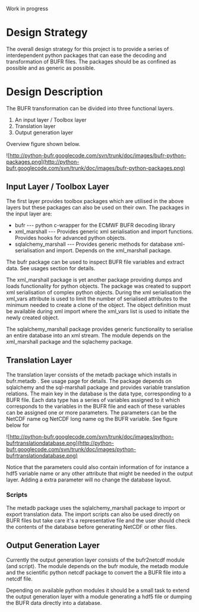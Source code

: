 Work in progress

# Design Strategy #

The overall design strategy for this project is to provide a series of
interdependent python packages that can ease the decoding and
transformation of BUFR files. The packages should be as confined as
possible and as generic as possible.

# Design Description #

The BUFR transformation can be divided into three functional layers.
  1. An input layer / Toolbox layer
  1. Translation layer
  1. Output generation layer

Overview figure shown below.

![http://python-bufr.googlecode.com/svn/trunk/doc/images/bufr-python-packages.png](http://python-bufr.googlecode.com/svn/trunk/doc/images/bufr-python-packages.png)

## Input Layer / Toolbox Layer ##

The first layer provides toolbox packages which are utilised in the
above layers but these packages can also be used on their own. The
packages in the input layer are:
  * bufr --- python c-wrapper for the ECMWF BUFR decoding library
  * xml\_marshall --- Provides generic xml serialisation and import functions. Provides hooks for advanced python objects.
  * sqlalchemy\_marshall --- Provides generic methods for database xml-serialisation and import. Depends on the xml\_marshall package.

The bufr package can be used to inspect BUFR file variables and extract data. See usages section for
details.

The xml\_marshall package is yet another package providing dumps and loads functionality for python
objects. The package was created to support xml serialisation of complex python objects. During the
xml serialisation the xml\_vars attribute is used to limit the number of serialised attributes to
the minimum needed to create a clone of the object. The object definition must be available during
xml import where the xml\_vars list is used to initiate the newly created object.

The sqlalchemy\_marshall package provides generic functionality to serialise an entire database into an xml
stream. The module depends on the xml\_marshall package and the sqlachemy package.

## Translation Layer ##

The translation layer consists of the metadb package which installs in bufr.metadb . See usage page
for details. The package depends on sqlalchemy and the sql-marshall package and provides variable
translation relations. The main key in the database is the data type, corresponding to a BUFR file.
Each data type has a series of variables assigned to it which corresponds to the variables in the
BUFR file and each of these variables can be assigned one or more parameters. The parameters can be
the NetCDF name og NetCDF long name og the BUFR variable. See figure below for

![http://python-bufr.googlecode.com/svn/trunk/doc/images/python-bufrtranslationdatabase.png](http://python-bufr.googlecode.com/svn/trunk/doc/images/python-bufrtranslationdatabase.png)

Notice that the parameters could also contain information of for instance a hdf5 variable name or any
other attribute that might be needed in the output layer. Adding a extra parameter will no change
the database layout.

### Scripts ###

The metadb package uses the sqlalchemy\_marshall package to import or export translation data. The
import scripts can also be used directly on BUFR files but take care it's a representative file and
the user should check the contents of the database before generating NetCDF or other files.


## Output Generation Layer ##

Currently the output generation layer consists of the bufr2netcdf module (and script). The module
depends on the bufr module, the metadb module and the scientific python netcdf package to convert
the a BUFR file into a netcdf file.

Depending on available python modules it should be a small task to extend the output generation
layer with a module generating a hdf5 file or dumping the BUFR data directly into a database.

